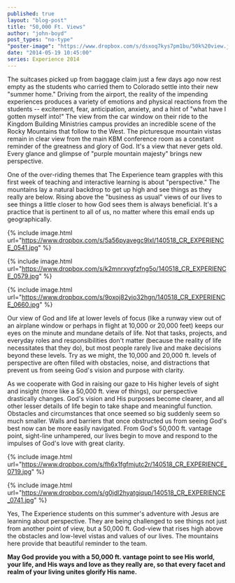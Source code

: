 ```yaml
---
published: true
layout: "blog-post"
title: "50,000 Ft. Views"
author: "john-boyd"
post_types: "no-type"
"poster-image": "https://www.dropbox.com/s/dsxoq7kys7pm1bu/50k%20view.jpg"
date: "2014-05-19 10:45:00"
series: Experience 2014
---
```


The suitcases picked up from baggage claim just a few days ago now rest empty as the students who carried them to Colorado settle into their new "summer home." Driving from the airport, the reality of the impending experiences produces a variety of emotions and physical reactions from the students -- excitement, fear, anticipation, anxiety, and a hint of "what have I gotten myself into!" The view from the car window on their ride to the Kingdom Building Ministries campus provides an incredible scene of the Rocky Mountains that follow to the West.  The picturesque mountain vistas remain in clear view from the main KBM conference room as a constant reminder of the greatness and glory of God. It's a view that never gets old. Every glance and glimpse of "purple mountain majesty" brings new perspective.
 
One of the over-riding themes that The Experience team grapples with this first week of teaching and interactive learning is about "perspective."  The mountains lay a natural backdrop to get up high and see things as they really are below.  Rising above the "business as usual" views of our lives to see things a little closer to how God sees them is always beneficial. It's a practice that is pertinent to all of us, no matter where this email ends up geographically.  

{% include image.html url="https://www.dropbox.com/s/5a56pyavegc9lxl/140518_CR_EXPERIENCE_0541.jpg" %}

{% include image.html url="https://www.dropbox.com/s/k2mnrxvgfzfng5o/140518_CR_EXPERIENCE_0579.jpg" %}

{% include image.html url="https://www.dropbox.com/s/9oxoj82yio32hgn/140518_CR_EXPERIENCE_0660.jpg" %}

Our view of God and life at lower levels of focus (like a runway view out of an airplane window or perhaps in flight at 10,000 or 20,000 feet) keeps our eyes on the minute and mundane details of life.  Not that tasks, projects, and everyday roles and responsibilities don't matter (because the reality of life necessitates that they do), but most people rarely live and make decisions beyond these levels. Try as we might, the 10,000 and 20,000 ft. levels of perspective are often filled with obstacles, noise, and distractions that prevent us from seeing God's vision and purpose with clarity.

As we cooperate with God in raising our gaze to His higher levels of sight and insight (more like a 50,000 ft. view of things), our perspective drastically changes.  God's vision and His purposes become clearer, and all other lesser details of life begin to take shape and meaningful function. Obstacles and circumstances that once seemed so big suddenly seem so much smaller. Walls and barriers that once obstructed us from seeing God's best now can be more easily navigated. From God's 50,000 ft. vantage point, sight-line unhampered, our lives begin to move and respond to the impulses of God's love with great clarity. 

{% include image.html url="https://www.dropbox.com/s/fh6x1fgfmjutc2r/140518_CR_EXPERIENCE_0719.jpg" %}

{% include image.html url="https://www.dropbox.com/s/g0jdl2hyatgiqup/140518_CR_EXPERIENCE_0741.jpg" %}

Yes, The Experience students on this summer's adventure with Jesus are learning about perspective.  They are being challenged to see things not just from another point of view, but a 50,000 ft. God-view that rises high above the obstacles and low-level vistas and values of our lives.  The mountains here provide that beautiful reminder to the team. 

**May God provide you with a 50,000 ft. vantage point to see His world, your life, and His ways and love as they really are, so that every facet and realm of your living unites glorify His name.** 